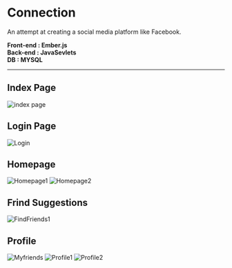 # Connection
An attempt at creating a social media platform like Facebook.

**Front-end : Ember.js**<br>
**Back-end : JavaSevlets**<br>
**DB : MYSQL**<br>

<hr>

## Index Page
![index page](https://user-images.githubusercontent.com/43275764/90799580-0e3cf500-e331-11ea-8945-7aab8102ee58.png)

## Login Page
![Login](https://user-images.githubusercontent.com/43275764/90800234-06318500-e332-11ea-8dea-43145d550aef.png)

## Homepage
![Homepage1](https://user-images.githubusercontent.com/43275764/98464195-324cfb80-21e7-11eb-9e6d-b0a847b45dd7.png)
![Homepage2](https://user-images.githubusercontent.com/43275764/98464287-d040c600-21e7-11eb-88bb-b90ce25eb685.png)

## Frind Suggestions
![FindFriends1](https://user-images.githubusercontent.com/43275764/98466028-f0c24d80-21f2-11eb-9916-66de2d7c521f.png)

## Profile
![Myfriends](https://user-images.githubusercontent.com/43275764/98465976-9a550f00-21f2-11eb-9ebc-f274b19b8e81.png)
![Profile1](https://user-images.githubusercontent.com/43275764/98464466-1c403a80-21e9-11eb-85af-4cdc35d515c6.png)
![Profile2](https://user-images.githubusercontent.com/43275764/98466130-937acc00-21f3-11eb-8e7c-2868c17b004b.png)
